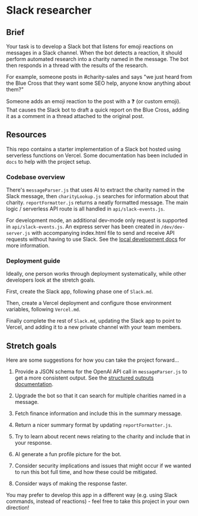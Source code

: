 # Slack researcher

## Brief

Your task is to develop a Slack bot that listens for emoji reactions on messages in a Slack channel. When the bot detects a reaction, it should perform automated research into a charity named in the message. The bot then responds in a thread with the results of the research.

For example, someone posts in #charity-sales and says "we just heard from the Blue Cross that they want some SEO help, anyone know anything about them?"

Someone adds an emoji reaction to the post with a :question: (or custom emoji). That causes the Slack bot to draft a quick report on the Blue Cross, adding it as a comment in a thread attached to the original post.

## Resources

This repo contains a starter implementation of a Slack bot hosted using serverless functions on Vercel. Some documentation has been included in `docs` to help with the project setup.

### Codebase overview

There's `messageParser.js` that uses AI to extract the charity named in the Slack message, then `charityLookup.js` searches for information about that charity. `reportFormatter.js`  returns a neatly formatted message. The main logic / serverless API route is all handled in `api/slack-events.js`.

For development mode, an additional dev-mode only request is supported in `api/slack-events.js`. An express server has been created in `/dev/dev-server.js` with accompanying index.html file to send and receive API requests without having to use Slack. See the [local development docs](https://github.com/jhancock532/slack-researcher/docs/Local%20development.md) for more information.

### Deployment guide

Ideally, one person works through deployment systematically, while other developers look at the stretch goals.

First, create the Slack app, following phase one of `Slack.md`.

Then, create a Vercel deployment and configure those environment variables, following `Vercel.md`.

Finally complete the rest of `Slack.md`, updating the Slack app to point to Vercel, and adding it to a new private channel with your team members.

## Stretch goals

Here are some suggestions for how you can take the project forward...

1. Provide a JSON schema for the OpenAI API call in `messageParser.js` to get a more consistent output. See the [structured outputs documentation](https://platform.openai.com/docs/guides/structured-outputs).

2. Upgrade the bot so that it can search for multiple charities named in a message.

3. Fetch finance information and include this in the summary message.

4. Return a nicer summary format by updating `reportFormatter.js`.

5. Try to learn about recent news relating to the charity and include that in your response.

6. AI generate a fun profile picture for the bot.

7. Consider security implications and issues that might occur if we wanted to run this bot full time, and how these could be mitigated.

8. Consider ways of making the response faster.

You may prefer to develop this app in a different way (e.g. using Slack commands, instead of reactions) - feel free to take this project in your own direction!

